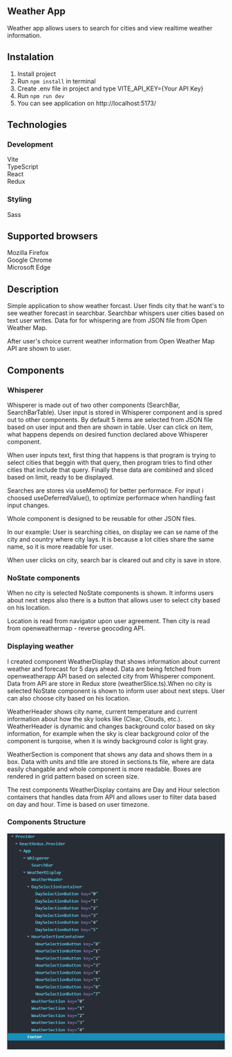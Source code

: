 ## Weather App
Weather app allows users to search for cities and view realtime weather information.

## Instalation
1. Install project
2. Run `npm install` in terminal
3. Create .env file in project and type VITE_API_KEY={Your API Key}
4. Run `npm run dev`
5. You can see application on http://localhost:5173/

## Technologies
### Development
Vite  
TypeScript  
React  
Redux  

### Styling
Sass

## Supported browsers
Mozilla Firefox  
Google Chrome  
Microsoft Edge  


## Description
Simple application to show weather forcast. User finds city that he want's to see weather forecast in searchbar. Searchbar whispers user cities based on text user writes. Data for for whispering are from JSON file from Open Weather Map.

After user's choice current weather information from Open Weather Map API are shown to user. 

## Components
### Whisperer
Whisperer is made out of two other components (SearchBar, SearchBarTable).
User input is stored in Whisperer component and is spred out to other components.
By default 5 items are selected from JSON file based on user input and then are shown in table.
User can click on item, what happens depends on desired function declared above Whisperer component.

When user inputs text, first thing that happens is that program is trying to select cities that beggin with that query, then
program tries to find other cities that include that query.
Finally these data are combined and sliced based on limit, ready to be displayed.

Searches are stores via useMemo() for better performace.
For input i choosed useDeferredValue(), to optimize performace when handling fast input changes.

Whole component is designed to be reusable for other JSON files.

In our example:
User is searching cities, on display we can se name of the city and country where city lays. It is because
a lot cities share the same name, so it is more readable for user.

When user clicks on city, search bar is cleared out and city is save in store.

### NoState components
When no city is selected NoState components is shown. It informs users about next steps also there is a button that allows user to select city based on his location.

Location is read from navigator upon user agreement. Then city is read from openweathermap - reverse geocoding API.

### Displaying weather
I created component WeatherDisplay that shows information about current weather and forecast for 5 days ahead. Data are being fetched from openweatherapp API based on selected city from Whisperer component. Data from API are store in Redux store (weatherSlice.ts).When no city is selected NoState component is shown to inform user about next steps. User can also choose city based on his location.

WeatherHeader shows city name, current temperature and current information about how the sky looks like (Clear, Clouds, etc.). WeatherHeader is dynamic and changes background color based on sky information, for example when the sky is clear background color of the component is turqoise, when it is windy background color is light gray.

WeatherSection is component that shows any data and shows them in a box. Data with units and title are stored in sections.ts file, where are data easily changable and whole component is more readable. Boxes are rendered in grid pattern based on screen size.

The rest components WeatherDisplay contains are Day and Hour selection containers that handles data from API and allows user to filter data based on day and hour. Time is based on user timezone.

### Components Structure

![components hierarchy](image.png)
